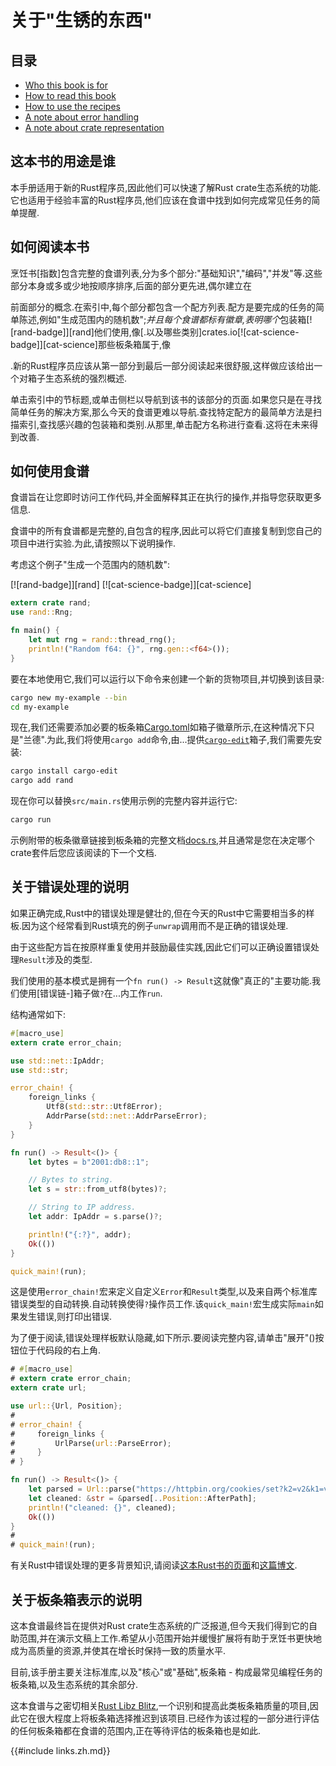 
# 关于"生锈的东西"

## 目录

-   [Who this book is for](#who-this-book-is-for)
-   [How to read this book](#how-to-read-this-book)
-   [How to use the recipes](#how-to-use-the-recipes)
-   [A note about error handling](#a-note-about-error-handling)
-   [A note about crate representation](#a-note-about-crate-representation)

## 这本书的用途是谁

本手册适用于新的Rust程序员,因此他们可以快速了解Rust crate生态系统的功能.它也适用于经验丰富的Rust程序员,他们应该在食谱中找到如何完成常见任务的简单提醒.

## 如何阅读本书

烹饪书[指数]包含完整的食谱列表,分为多个部分:"基础知识","编码","并发"等.这些部分本身或多或少地按顺序排序,后面的部分更先进,偶尔建立在

前面部分的概念.在索引中,每个部分都包含一个配方列表.配方是要完成的任务的简单陈述,例如"生成范围内的随机数";*并且每个食谱都标有徽章,表明哪个*包装箱[![rand-badge]][rand]他们使用,像[.以及哪些类别]crates.io[![cat-science-badge]][cat-science]那些板条箱属于,像

.新的Rust程序员应该从第一部分到最后一部分阅读起来很舒服,这样做应该给出一个对箱子生态系统的强烈概述.

单击索引中的节标题,或单击侧栏以导航到该书的该部分的页面.如果您只是在寻找简单任务的解决方案,那么今天的食谱更难以导航.查找特定配方的最简单方法是扫描索引,查找感兴趣的包装箱和类别.从那里,单击配方名称进行查看.这将在未来得到改善.

## 如何使用食谱

食谱旨在让您即时访问工作代码,并全面解释其正在执行的操作,并指导您获取更多信息.

食谱中的所有食谱都是完整的,自包含的程序,因此可以将它们直接复制到您自己的项目中进行实验.为此,请按照以下说明操作.

考虑这个例子"生成一个范围内的随机数":

[![rand-badge]][rand] [![cat-science-badge]][cat-science]

```rust
extern crate rand;
use rand::Rng;

fn main() {
    let mut rng = rand::thread_rng();
    println!("Random f64: {}", rng.gen::<f64>());
}
```

要在本地使用它,我们可以运行以下命令来创建一个新的货物项目,并切换到该目录:

```sh
cargo new my-example --bin
cd my-example
```

现在,我们还需要添加必要的板条箱[Cargo.toml]如箱子徽章所示,在这种情况下只是"兰德".为此,我们将使用`cargo add`命令,由...提供[`cargo-edit`]箱子,我们需要先安装:

```sh
cargo install cargo-edit
cargo add rand
```

现在你可以替换`src/main.rs`使用示例的完整内容并运行它:

```sh
cargo run
```

示例附带的板条徽章链接到板条箱的完整文档[docs.rs],并且通常是您在决定哪个crate套件后您应该阅读的下一个文档.

## 关于错误处理的说明

如果正确完成,Rust中的错误处理是健壮的,但在今天的Rust中它需要相当多的样板.因为这个经常看到Rust填充的例子`unwrap`调用而不是正确的错误处理.

由于这些配方旨在按原样重复使用并鼓励最佳实践,因此它们可以正确设置错误处理`Result`涉及的类型.

我们使用的基本模式是拥有一个`fn run() -> Result`这就像"真正的"主要功能.我们使用[错误链-]箱子做`?`在...内工作`run`.

结构通常如下:

```rust
#[macro_use]
extern crate error_chain;

use std::net::IpAddr;
use std::str;

error_chain! {
    foreign_links {
        Utf8(std::str::Utf8Error);
        AddrParse(std::net::AddrParseError);
    }
}

fn run() -> Result<()> {
    let bytes = b"2001:db8::1";

    // Bytes to string.
    let s = str::from_utf8(bytes)?;

    // String to IP address.
    let addr: IpAddr = s.parse()?;

    println!("{:?}", addr);
    Ok(())
}

quick_main!(run);
```

这是使用`error_chain!`宏来定义自定义`Error`和`Result`类型,以及来自两个标准库错误类型的自动转换.自动转换使得`?`操作员工作.该`quick_main!`宏生成实际`main`如果发生错误,则打印出错误.

为了便于阅读,错误处理样板默认隐藏,如下所示.要阅读完整内容,请单击"展开"(<i class="fa fa-expand"></i>)按钮位于代码段的右上角.

```rust
# #[macro_use]
# extern crate error_chain;
extern crate url;

use url::{Url, Position};
#
# error_chain! {
#     foreign_links {
#         UrlParse(url::ParseError);
#     }
# }

fn run() -> Result<()> {
    let parsed = Url::parse("https://httpbin.org/cookies/set?k2=v2&k1=v1")?;
    let cleaned: &str = &parsed[..Position::AfterPath];
    println!("cleaned: {}", cleaned);
    Ok(())
}
#
# quick_main!(run);
```

有关Rust中错误处理的更多背景知识,请阅读[这本Rust书的页面][error-docs]和[这篇博文][error-blog].

## 关于板条箱表示的说明

这本食谱最终旨在提供对Rust crate生态系统的广泛报道,但今天我们得到它的自助范围,并在演示文稿上工作.希望从小范围开始并缓慢扩展将有助于烹饪书更快地成为高质量的资源,并使其在增长时保持一致的质量水平.

目前,该手册主要关注标准库,以及"核心"或"基础",板条箱 - 构成最常见编程任务的板条箱,以及生态系统的其余部分.

这本食谱与之密切相关[Rust Libz Blitz],一个识别和提高此类板条箱质量的项目,因此它在很大程度上将板条箱选择推迟到该项目.已经作为该过程的一部分进行评估的任何板条箱都在食谱的范围内,正在等待评估的板条箱也是如此.

{{#include links.zh.md}}

[index]: intro.html

[error-docs]: https://doc.rust-lang.org/book/error-handling.html

[error-blog]: https://brson.github.io/2016/11/30/starting-with-error-chain

[error-chain]: https://docs.rs/error-chain/

[rust libz blitz]: https://internals.rust-lang.org/t/rust-libz-blitz/5184

[crates.io]: https://crates.io

[docs.rs]: https://docs.rs

[cargo.toml]: http://doc.crates.io/manifest.html

[`cargo-edit`]: https://github.com/killercup/cargo-edit
